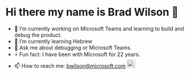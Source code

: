 # Hi there my name is Brad Wilson 👋

- 🔭 I’m currently working on Microsoft Teams and learning to build and debug the product.
- 🌱 I’m currently learning Hebrew
- 💬 Ask me about debugging or Microsoft Teams.
- ⚡ Fun fact: I have been with Microsoft for 22 years.
- 📫 How to reach me: bwilson@microsoft.com <a href="https://www.linkedin.com/in/ncbwilson/"> <img alt="Brad Wilson on LinkedIn" width="22px" src="https://raw.githubusercontent.com/peterthehan/peterthehan/master/assets/linkedin.svg"/>
